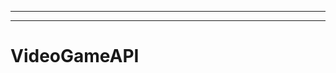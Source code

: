 -----------------------------------------------
----------------------------------------------------------------------------------------------------
# VideoGameAPI
